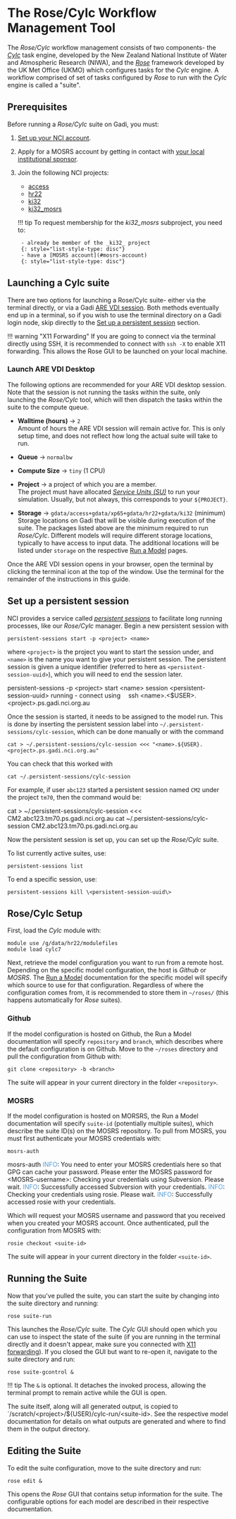 # The Rose/Cylc Workflow Management Tool

The _Rose/Cylc_ workflow management consists of two components- the [_Cylc_](https://niwa.co.nz/environmental-information/cylc-suite-engine) task engine, developed by the New Zealand National Institute of Water and Atmospheric Research (NIWA), and the [_Rose_](https://www.metoffice.gov.uk/research/approach/modelling-systems/rose) framework developed by the UK Met Office (UKMO) which configures tasks for the _Cylc_ engine. A workflow comprised of set of tasks configured by _Rose_ to run with the _Cylc_ engine is called a "suite".

## Prerequisites

Before running a _Rose/Cylc_ suite on Gadi, you must:

1. [Set up your NCI account](/getting_started/set_up_nci_account).
2. Apply for a MOSRS account by getting in contact with [your local institutional sponsor](https://opus.nci.org.au/display/DAE/Prerequisites).
3. Join the following NCI projects:
    - [access](https://my.nci.org.au/mancini/project/access/join)
    - [hr22](https://my.nci.org.au/mancini/project/hr22/join)
    - [ki32](https://my.nci.org.au/mancini/project/ki32/join)
    - [ki32_mosrs](https://my.nci.org.au/mancini/project/ki32_mosrs/join)
    
    !!! tip
        To request membership for the _ki32_mosrs_ subproject, you need to:
        
        - already be member of the _ki32_ project
        {: style="list-style-type: disc"}
        - have a [MOSRS account](#mosrs-account)
        {: style="list-style-type: disc"}
 
## Launching a Cylc suite

There are two options for launching a Rose/Cylc suite- either via the terminal directly, or via a Gadi [ARE VDI session](https://opus.nci.org.au/spaces/Help/pages/163250532/2.1.+Connecting+to+the+VDI). Both methods eventually end up in a terminal, so if you wish to use the terminal directory on a Gadi login node, skip directly to the [Set up a persistent session](#set-up-a-persistent-session) section.

!!! warning "X11 Forwarding"
    If you are going to connect via the terminal directly using SSH, it is recommended to connect with `ssh -X` to enable X11 forwarding. This allows the Rose GUI to be launched on your local machine.

### Launch ARE VDI Desktop

The following options are recommended for your ARE VDI desktop session. Note that the session is not running the tasks within the suite, only launching the _Rose/Cylc_ tool, which will then dispatch the tasks within the suite to the compute queue.

- **Walltime (hours)** &rarr; `2`<br>
    Amount of hours the ARE VDI session will remain active for. This is only setup time, and does not reflect how long the actual suite will take to run.

- **Queue** &rarr; `normalbw`
    
- **Compute Size** &rarr; `tiny` (1 CPU)<br>

- **Project** &rarr; a project of which you are a member.<br>
    The project must have allocated [_Service Units (SU)_](https://opus.nci.org.au/spaces/Help/pages/236881132/Allocations...) to run your simulation. Usually, but not always, this corresponds to your `${PROJECT}`.

- **Storage** &rarr; `gdata/access+gdata/xp65+gdata/hr22+gdata/ki32` (minimum)<br>
    Storage locations on Gadi that will be visible during execution of the suite. The packages listed above are the minimum required to run _Rose/Cylc_. Different models will require different storage locations, typically to have access to input data. The additional locations will be listed under `storage` on the respective [Run a Model](https://docs.access-hive.org.au/models/run-a-model/) pages.

Once the ARE VDI session opens in your browser, open the terminal by clicking the terminal icon at the top of the window. Use the terminal for the remainder of the instructions in this guide.

## Set up a persistent session

NCI provides a service called [_persistent sessions_](https://opus.nci.org.au/spaces/Help/pages/241926895/Persistent+Sessions) to facilitate long running processes, like our _Rose/Cylc_ manager. Begin a new persistent session with

```
persistent-sessions start -p <project> <name>
```

where `<project>` is the project you want to start the session under, and `<name>` is the name you want to give your persistent session. The persistent session is given a unique identifier (referred to here as `<persistent-session-uuid>`), which you will need to end the session later.

<terminal-window data="input">
    <terminal-line>persistent-sessions -p &lt;project&gt; start &lt;name&gt;</terminal-line>
    <terminal-line data="output">session &lt;persistent-session-uuid&gt; running - connect using</terminal-line>
    <terminal-line data="output">&emsp;ssh &lt;name&gt;.&lt;$USER&gt;.&lt;project&gt;.ps.gadi.nci.org.au</terminal-line>
</terminal-window>

Once the session is started, it needs to be assigned to the model run. This is done by inserting the persistent session label into `~/.persistent-sessions/cylc-session`, which can be done manually or with the command

```
cat > ~/.persistent-sessions/cylc-session <<< "<name>.${USER}.<project>.ps.gadi.nci.org.au"
```

You can check that this worked with

```
cat ~/.persistent-sessions/cylc-session
```

For example, if user `abc123` started a persistent session named `CM2` under the project `tm70`, then the command would be:

<terminal-window data="input">
    <terminal-line>cat > ~/.persistent-sessions/cylc-session <<< CM2.abc123.tm70.ps.gadi.nci.org.au</terminal-line>
    <terminal-line data="input" linedelay="1000">cat ~/.persistent-sessions/cylc-session</terminal-line>
    <terminal-line data="output">CM2.abc123.tm70.ps.gadi.nci.org.au</terminal-line>
</terminal-window>

Now the persistent session is set up, you can set up the _Rose/Cylc_ suite.

To list currently active suites, use:

```
persistent-sessions list
```

To end a specific session, use:

```
persistent-sessions kill \<persistent-session-uuid\>
```

## Rose/Cylc Setup

First, load the _Cylc_ module with:

```
module use /g/data/hr22/modulefiles
module load cylc7
```

Next, retrieve the model configuration you want to run from a remote host. Depending on the specific model configuration, the host is _Github_ or _MOSRS_. The [Run a Model](https://docs.access-hive.org.au/models/run-a-model/) documentation for the specific model will specify which source to use for that configuration. Regardless of where the configuration comes from, it is recommended to store them in `~/roses/` (this happens automatically for _Rose_ suites).

### Github

If the model configuration is hosted on Github, the Run a Model documentation will specify `repository` and `branch`, which describes where the default configuration is on Github. Move to the `~/roses` directory and pull the configuration from Github with:

```
git clone <repository> -b <branch>
```

The suite will appear in your current directory in the folder `<repository>`.

### MOSRS

If the model configuration is hosted on MORSRS, the Run a Model documentation will specify `suite-id` (potentially multiple suites), which describe the suite ID(s) on the MOSRS repository. To pull from MOSRS, you must first authenticate your MOSRS credentials with:

```
mosrs-auth
```
<terminal-window>
    <terminal-line data="input">mosrs-auth</terminal-line>
    <terminal-line lineDelay=500><span style="color: #559cd5;">INFO</span>: You need to enter your MOSRS credentials here so that GPG can cache your password.</terminal-line>
    <terminal-line>Please enter the MOSRS password for &lt;MOSRS-username&gt;:</terminal-line>
    <terminal-line lineDelay=1500>Checking your credentials using Subversion. Please wait.</terminal-line>
    <terminal-line lineDelay=500><span style="color: #559cd5;">INFO</span>: Successfully accessed Subversion with your credentials.</terminal-line>
    <terminal-line lineDelay=100><span style="color: #559cd5;">INFO</span>: Checking your credentials using rosie. Please wait.</terminal-line>
    <terminal-line lineDelay=500><span style="color: #559cd5;">INFO</span>: Successfully accessed rosie with your credentials.</terminal-line>
</terminal-window>

Which will request your MOSRS username and password that you received when you created your MOSRS account. Once authenticated, pull the configuration from MOSRS with:

```
rosie checkout <suite-id>
```

The suite will appear in your current directory in the folder `<suite-id>`.

## Running the Suite

Now that you've pulled the suite, you can start the suite by changing into the suite directory and running:

```
rose suite-run
```

This launches the _Rose/Cylc_ suite. The _Cylc_ GUI should open which you can use to inspect the state of the suite (if you are running in the terminal directly and it doesn't appear, make sure you connected with [X11 forwarding](#x11-forwarding)). If you closed the GUI but want to re-open it, navigate to the suite directory and run:

```
rose suite-gcontrol &
```

!!! tip
    The `&` is optional. It detaches the invoked process, allowing the terminal prompt to remain active while the GUI is open.

The suite itself, along will all generated output, is copied to `/scratch/\<project\>/${USER}/cylc-run/\<suite-id\>. See the respective model documentation for details on what outputs are generated and where to find them in the output directory.

## Editing the Suite

To edit the suite configuration, move to the suite directory and run:

```
rose edit &
```

This opens the _Rose_ GUI that contains setup information for the suite. The configurable options for each model are described in their respective documentation.
